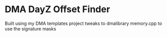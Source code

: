 # DMA DayZ Offset Finder
Built using my DMA templates project
tweaks to dmalibrary memory.cpp to use the signature masks 
